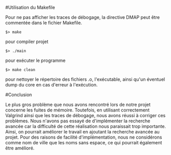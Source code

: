 #Utilisation du Makefile

Pour ne pas afficher les traces de débogage, la directive DMAP peut être commentée dans le fichier Makefile.
	
    $> make
pour compiler projet

    $> ./main
pour exécuter le programme

    $> make clean
pour nettoyer le répertoire des fichiers .o, l'exécutable, ainsi qu'un éventuel dump du core en cas d'erreur à l'exécution.


#Conclusion

Le plus gros problème que nous avons rencontré lors de notre projet concerne les fuites de mémoire. Toutefois, en utilisant correctement Valgrind ainsi que les traces de débogage, nous avons réussi à corriger ces problèmes.
Nous n'avons pas essayé de d'implémenter la recherche avancée car la difficulté de cette réalisation nous paraissait trop importante. Ainsi, on pourrait améliorer le travail en ajoutant la recherche avancée au projet.
Pour des raisons de facilité d'implémentation, nous ne considérons comme nom de ville que les noms sans espace, ce qui pourrait également être amélioré.